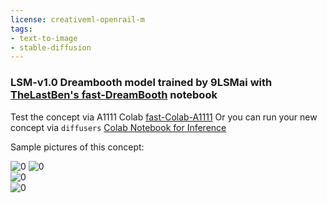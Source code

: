 ```yaml
---
license: creativeml-openrail-m
tags:
- text-to-image
- stable-diffusion
---
```

### LSM-v1.0 Dreambooth model trained by 9LSMai with [TheLastBen's fast-DreamBooth](https://colab.research.google.com/github/TheLastBen/fast-stable-diffusion/blob/main/fast-DreamBooth.ipynb) notebook


Test the concept via A1111 Colab [fast-Colab-A1111](https://colab.research.google.com/github/TheLastBen/fast-stable-diffusion/blob/main/fast_stable_diffusion_AUTOMATIC1111.ipynb)
Or you can run your new concept via `diffusers` [Colab Notebook for Inference](https://colab.research.google.com/github/huggingface/notebooks/blob/main/diffusers/sd_dreambooth_inference.ipynb)

Sample pictures of this concept:

![0](https://huggingface.co/9LSMai/lsm-v1-0/resolve/main/sample_images/00098-1391484983-1girl,_looking_at_viewer,_simple,_limited_palette,_medium_chest,_black_hair,_short_hair,_hair_between_eyes,_ahoge,_red_eyes,_glo.png)
![0](https://huggingface.co/9LSMai/lsm-v1-0/resolve/main/sample_images/00030-2993155995-1girl%2C%20white%20hair%2C%20short%20hair%2C%20purple%20eyes%2C%20gradient%20eyes%2C%20sparkling%20eyes%2C%20dynamic%20pose%2C.png)   
![0](https://huggingface.co/9LSMai/lsm-v1-0/resolve/main/sample_images/00027-2993155992-1girl%2C%20white%20hair%2C%20short%20hair%2C%20purple%20eyes%2C%20gradient%20eyes%2C%20sparkling%20eyes%2C%20dynamic%20pose%2C.png)   
![0](https://huggingface.co/9LSMai/lsm-v1-0/resolve/main/sample_images/00075-1916329049-1girl%2C%20looking%20at%20viewer%2C%20tall%20female%2C%20full%20body%2C%20flat%20shading%2C%20simple%2C%20thick%20outlines%2C%20flat%20chest%2C%20small%20breasts%2C%20black%20hair%2C%20s.png)   